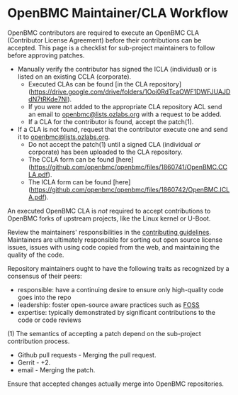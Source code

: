 # OpenBMC Maintainer/CLA Workflow
OpenBMC contributors are required to execute an OpenBMC CLA (Contributor
License Agreement) before their contributions can be accepted.  This page is a
checklist for sub-project maintainers to follow before approving patches.

* Manually verify the contributor has signed the ICLA (individual) or is
listed on an existing CCLA (corporate).
	* Executed CLAs can be found [in the CLA repository]
	(https://drive.google.com/drive/folders/1Ooi0RdTcaOWF1DWFJUAJDdN7tRKde7Nl).
	* If you were not added to the appropriate CLA repository ACL send an
email to openbmc@lists.ozlabs.org with a request to be added.
	* If a CLA for the contributor is found, accept the patch(1).
* If a CLA is not found, request that the contributor execute one and send it
to openbmc@lists.ozlabs.org.
	* Do not accept the patch(1) until a signed CLA (individual _or_
corporate) has been uploaded to the CLA repository.
	* The CCLA form can be found [here]
	(https://github.com/openbmc/openbmc/files/1860741/OpenBMC.CCLA.pdf).
	* The ICLA form can be found [here]
	(https://github.com/openbmc/openbmc/files/1860742/OpenBMC.ICLA.pdf).

An executed OpenBMC CLA is _not_ required to accept contributions to
OpenBMC forks of upstream projects, like the Linux kernel or U-Boot.

Review the maintainers' responsibilities in the [contributing
guidelines](./CONTRIBUTING.md).  Maintainers are ultimately
responsible for sorting out open source license issues, issues with
using code copied from the web, and maintaining the quality of the
code.

Repository maintainers ought to have the following traits as
recognized by a consensus of their peers:
 - responsible: have a continuing desire to ensure only high-quality
   code goes into the repo
 - leadership: foster open-source aware practices such as [FOSS](https://en.wikipedia.org/wiki/Free_and_open-source_software)
 - expertise: typically demonstrated by significant contributions to
   the code or code reviews

(1) The semantics of accepting a patch depend on the sub-project contribution
process.

* Github pull requests - Merging the pull request.
* Gerrit - +2.
* email - Merging the patch.

Ensure that accepted changes actually merge into OpenBMC repositories.
